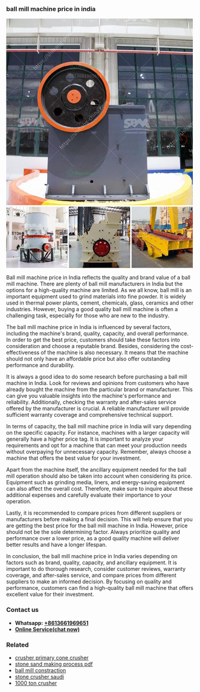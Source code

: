 <h3>ball mill machine price in india</h3><img src='1708589178.jpg' alt=''><p>Ball mill machine price in India reflects the quality and brand value of a ball mill machine. There are plenty of ball mill manufacturers in India but the options for a high-quality machine are limited. As we all know, ball mill is an important equipment used to grind materials into fine powder. It is widely used in thermal power plants, cement, chemicals, glass, ceramics and other industries. However, buying a good quality ball mill machine is often a challenging task, especially for those who are new to the industry.</p><p>The ball mill machine price in India is influenced by several factors, including the machine's brand, quality, capacity, and overall performance. In order to get the best price, customers should take these factors into consideration and choose a reputable brand. Besides, considering the cost-effectiveness of the machine is also necessary. It means that the machine should not only have an affordable price but also offer outstanding performance and durability.</p><p>It is always a good idea to do some research before purchasing a ball mill machine in India. Look for reviews and opinions from customers who have already bought the machine from the particular brand or manufacturer. This can give you valuable insights into the machine's performance and reliability. Additionally, checking the warranty and after-sales service offered by the manufacturer is crucial. A reliable manufacturer will provide sufficient warranty coverage and comprehensive technical support.</p><p>In terms of capacity, the ball mill machine price in India will vary depending on the specific capacity. For instance, machines with a larger capacity will generally have a higher price tag. It is important to analyze your requirements and opt for a machine that can meet your production needs without overpaying for unnecessary capacity. Remember, always choose a machine that offers the best value for your investment.</p><p>Apart from the machine itself, the ancillary equipment needed for the ball mill operation should also be taken into account when considering its price. Equipment such as grinding media, liners, and energy-saving equipment can also affect the overall cost. Therefore, make sure to inquire about these additional expenses and carefully evaluate their importance to your operation.</p><p>Lastly, it is recommended to compare prices from different suppliers or manufacturers before making a final decision. This will help ensure that you are getting the best price for the ball mill machine in India. However, price should not be the sole determining factor. Always prioritize quality and performance over a lower price, as a good quality machine will deliver better results and have a longer lifespan.</p><p>In conclusion, the ball mill machine price in India varies depending on factors such as brand, quality, capacity, and ancillary equipment. It is important to do thorough research, consider customer reviews, warranty coverage, and after-sales service, and compare prices from different suppliers to make an informed decision. By focusing on quality and performance, customers can find a high-quality ball mill machine that offers excellent value for their investment.</p><h3>Contact us</h3><ul><li><strong>Whatsapp:&nbsp;<a href="https://wa.me/8613661969651">+8613661969651</a></strong></li><li><a href="https://swt.shibang-china.com/?git&amp;zhl&amp;ball mill machine price in india"><strong>Online Service(chat now)</strong></a></li></ul><h3>Related</h3><ul><li><a href='crusher primary cone crusher.md'>crusher primary cone crusher</a></li><li><a href='stone sand making process pdf.md'>stone sand making process pdf</a></li><li><a href='ball mill constraction.md'>ball mill constraction</a></li><li><a href='stone crusher saudi.md'>stone crusher saudi</a></li><li><a href='1000 ton crusher.md'>1000 ton crusher</a></li></ul>
